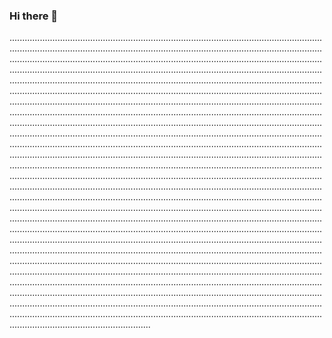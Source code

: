 ### Hi there 👋

............................................................................................................................................................................................................................................................................................................................................................................................................................................................................................................................................................................................................................................................................................................................................................................................................................................................................................................................................................................................................................................................................................................................................................................................................................................................................................................................................................................................................................................................................................................................................................................................................................................................................................................................................................................................................................................................................................................................................................................................................................................................................................................................................................................................................................................................................................................................................................................................................................................................................................................................................................................................................................................................................................................................................................................................................................................................................................................................................................................................................................................................................................................................................................................................................................................................................................................................................................................................................................................................................................................................................